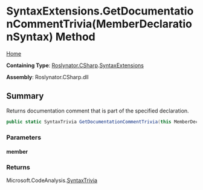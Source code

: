 # SyntaxExtensions\.GetDocumentationCommentTrivia\(MemberDeclarationSyntax\) Method

[Home](../../../../README.md)

**Containing Type**: [Roslynator.CSharp](../../README.md)\.[SyntaxExtensions](../README.md)

**Assembly**: Roslynator\.CSharp\.dll

## Summary

Returns documentation comment that is part of the specified declaration\.

```csharp
public static SyntaxTrivia GetDocumentationCommentTrivia(this MemberDeclarationSyntax member)
```

### Parameters

#### member

### Returns

Microsoft\.CodeAnalysis\.[SyntaxTrivia](https://docs.microsoft.com/en-us/dotnet/api/microsoft.codeanalysis.syntaxtrivia)

